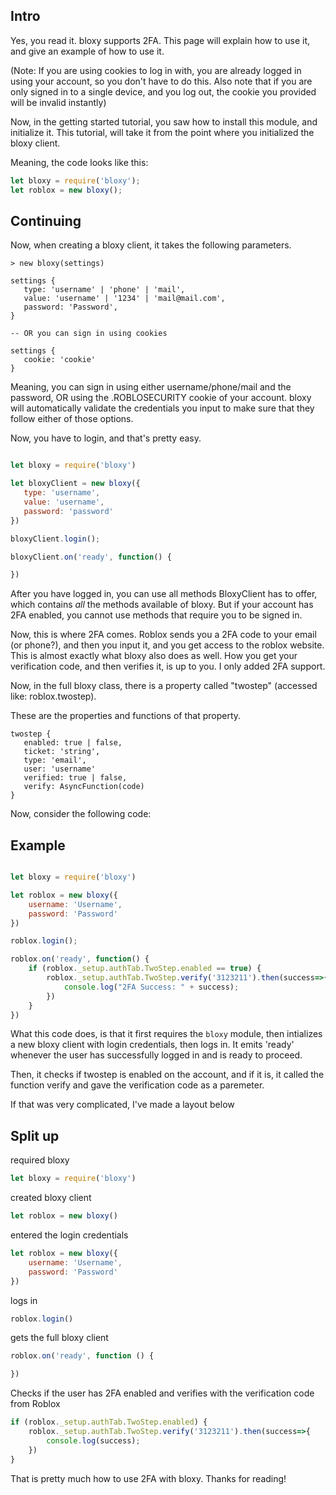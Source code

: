 ## Intro
Yes, you read it. bloxy supports 2FA.
This page will explain how to use it, and give an example of how to use it.


(Note: If you are using cookies to log in with, you are already logged in using your account, so you don't have to do this. Also note that if you are only signed in to a single device, and you log out, the cookie you provided will be invalid instantly)

Now, in the getting started tutorial, you saw how to install this module, and initialize it. This tutorial, will take it from the point where you initialized the bloxy client.

Meaning, the code looks like this:

```JavaScript
let bloxy = require('bloxy');
let roblox = new bloxy();
```

## Continuing
Now, when creating a bloxy client, it takes the following parameters.

```
> new bloxy(settings)

settings {
   type: 'username' | 'phone' | 'mail',
   value: 'username' | '1234' | 'mail@mail.com',
   password: 'Password',
}

-- OR you can sign in using cookies

settings {
   cookie: 'cookie'
}
```

Meaning, you can sign in using either username/phone/mail and the password, OR using the .ROBLOSECURITY cookie of your account. bloxy will automatically validate the credentials you input to make sure that they follow either of those options.

Now, you have to login, and that's pretty easy.

```JavaScript

let bloxy = require('bloxy')

let bloxyClient = new bloxy({
   type: 'username',
   value: 'username',
   password: 'password'
})

bloxyClient.login();

bloxyClient.on('ready', function() {

})
```

After you have logged in, you can use all methods BloxyClient has to offer, which contains *all* the methods available of bloxy. But if your account has 2FA enabled, you cannot use methods that require you to be signed in.

Now, this is where 2FA comes. Roblox sends you a 2FA code to your email (or phone?), and then you input it, and you get access to the roblox website. This is almost exactly what bloxy also does as well. How you get your verification code, and then verifies it, is up to you. I only added 2FA support.

Now, in the full bloxy class, there is a property called "twostep" (accessed like: roblox.twostep).


These are the properties and functions of that property.
``` 
twostep {
   enabled: true | false,
   ticket: 'string',
   type: 'email',
   user: 'username'
   verified: true | false,
   verify: AsyncFunction(code)
}
``` 

Now, consider the following code:


## Example

```JavaScript

let bloxy = require('bloxy')

let roblox = new bloxy({
    username: 'Username',
    password: 'Password'
})

roblox.login();

roblox.on('ready', function() {
    if (roblox._setup.authTab.TwoStep.enabled == true) {
        roblox._setup.authTab.TwoStep.verify('3123211').then(success=>{
            console.log("2FA Success: " + success);
        })
    }
})
```

What this code does, is that it first requires the `bloxy` module, then intializes a new bloxy client with login credentials, then logs in. It emits 'ready' whenever the user has successfully logged in and is ready to proceed.

Then, it checks if twostep is enabled on the account, and if it is, it called the function verify and gave the verification code as a paremeter.

If that was very complicated, I've made a layout below


## Split up
required bloxy
```JavaScript
let bloxy = require('bloxy')
```

created bloxy client
```JavaScript
let roblox = new bloxy()
```

entered the login credentials
```JavaScript
let roblox = new bloxy({
    username: 'Username',
    password: 'Password'
})
```

logs in
```JavaScript
roblox.login()
```

gets the full bloxy client 
```JavaScript
roblox.on('ready', function () {

})
```

Checks if the user has 2FA enabled and verifies with the verification code from Roblox
```JavaScript
if (roblox._setup.authTab.TwoStep.enabled) {
    roblox._setup.authTab.TwoStep.verify('3123211').then(success=>{
        console.log(success);
    })
}
```

That is pretty much how to use 2FA with bloxy.
Thanks for reading!